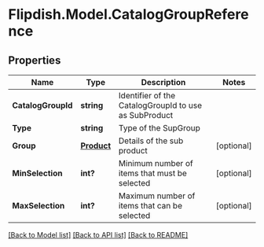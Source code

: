 # Flipdish.Model.CatalogGroupReference
## Properties

Name | Type | Description | Notes
------------ | ------------- | ------------- | -------------
**CatalogGroupId** | **string** | Identifier of the CatalogGroupId to use as SubProduct | 
**Type** | **string** | Type of the SupGroup | 
**Group** | [**Product**](Product.md) | Details of the sub product | [optional] 
**MinSelection** | **int?** | Minimum number of items that must be selected | [optional] 
**MaxSelection** | **int?** | Maximum number of items that can be selected | [optional] 

[[Back to Model list]](../README.md#documentation-for-models) [[Back to API list]](../README.md#documentation-for-api-endpoints) [[Back to README]](../README.md)

